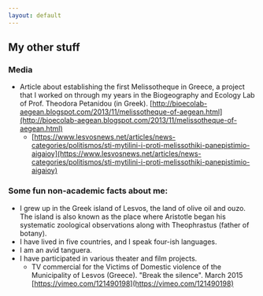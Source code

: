 ```yaml
---
layout: default
---
```


## My other stuff



### Media
 * Article about establishing the first Melissotheque in Greece, a project that I worked on through my years in the Biogeography and Ecology Lab of Prof. Theodora Petanidou (in Greek). [http://bioecolab-aegean.blogspot.com/2013/11/melissotheque-of-aegean.html](http://bioecolab-aegean.blogspot.com/2013/11/melissotheque-of-aegean.html)
   * [https://www.lesvosnews.net/articles/news-categories/politismos/sti-mytilini-i-proti-melissothiki-panepistimio-aigaioy](https://www.lesvosnews.net/articles/news-categories/politismos/sti-mytilini-i-proti-melissothiki-panepistimio-aigaioy)



### Some fun non-academic facts about me:
 * I grew up in the Greek island of Lesvos, the land of olive oil and ouzo. The island is also known as the place where Aristotle began his systematic zoological observations along with Theophrastus (father of botany). 
 * I have lived in five countries, and I speak four-ish languages.
 * I am an avid tanguera.
 * I have participated in various theater and film projects.
   *  TV commercial for the Victims of Domestic violence of the Municipality of Lesvos (Greece). "Break the silence". March 2015 [https://vimeo.com/121490198](https://vimeo.com/121490198)
